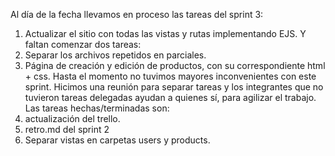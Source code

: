 Al día de la fecha llevamos en proceso las tareas del sprint 3:
1) Actualizar el sitio con todas las vistas y rutas implementando EJS.
Y faltan comenzar dos tareas:
1) Separar los archivos repetidos en parciales.
2) Página de creación y edición de productos, con su correspondiente html + css.
Hasta el momento no tuvimos mayores inconvenientes con este sprint. Hicimos una reunión para separar tareas y los integrantes que no tuvieron tareas delegadas ayudan a quienes sí, para agilizar el trabajo.
Las tareas hechas/terminadas son:
1) actualización del trello.
2) retro.md del sprint 2
3) Separar vistas en carpetas users y products.

